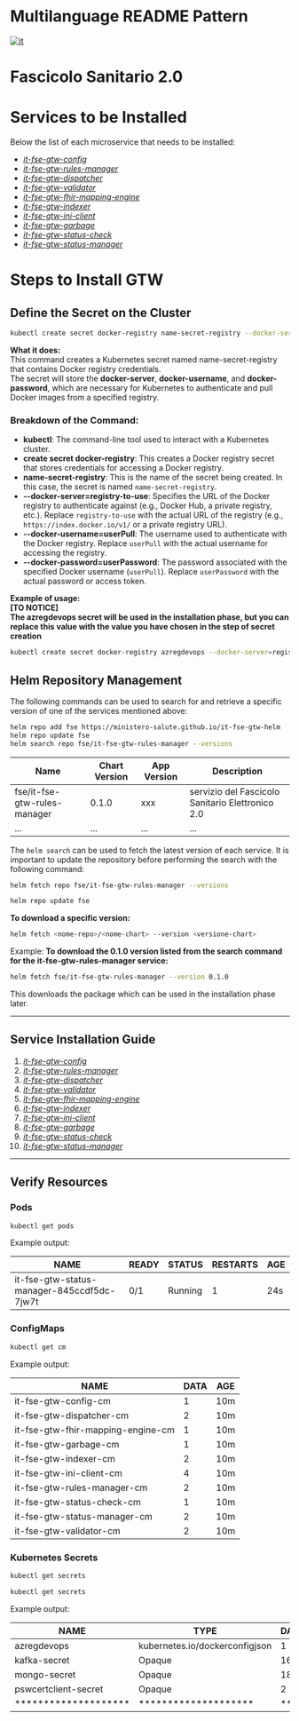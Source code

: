 # Multilanguage README Pattern
[![it](https://img.shields.io/badge/lang-it-green.svg)](README.md)


# Fascicolo Sanitario 2.0

# Services to be Installed

Below the list of each microservice that needs to be installed:

- [*it-fse-gtw-config*](https://github.com/ministero-salute/it-fse-gtw-config)
- [*it-fse-gtw-rules-manager*](https://github.com/ministero-salute/it-fse-gtw-rules-manager)
- [*it-fse-gtw-dispatcher*](https://github.com/ministero-salute/it-fse-gtw-dispatcher)
- [*it-fse-gtw-validator*](https://github.com/ministero-salute/it-fse-gtw-validator)
- [*it-fse-gtw-fhir-mapping-engine*](https://github.com/ministero-salute/it-fse-gtw-fhir-mapping-engine)
- [*it-fse-gtw-indexer*](https://github.com/ministero-salute/it-fse-gtw-indexer)
- [*it-fse-gtw-ini-client*](https://github.com/ministero-salute/it-fse-gtw-ini-client)
- [*it-fse-gtw-garbage*](https://github.com/ministero-salute/it-fse-gtw-garbage)
- [*it-fse-gtw-status-check*](https://github.com/ministero-salute/it-fse-gtw-status-check)
- [*it-fse-gtw-status-manager*](https://github.com/ministero-salute/it-fse-gtw-status-manager)

# Steps to Install GTW

## Define the Secret on the Cluster

```bash
kubectl create secret docker-registry name-secret-registry --docker-server=registry-to-use --docker-username=userPull --docker-password=userPassword
```

**What it does:**<br>
This command creates a Kubernetes secret named name-secret-registry that contains Docker registry credentials.<br>
The secret will store the **docker-server**, **docker-username**, and **docker-password**, which are necessary for Kubernetes to authenticate and pull Docker images from a specified registry.<be>


### Breakdown of the Command:
- **kubectl**: The command-line tool used to interact with a Kubernetes cluster.
- **create secret docker-registry**: This creates a Docker registry secret that stores credentials for accessing a Docker registry.
- **name-secret-registry**: This is the name of the secret being created. In this case, the secret is named `name-secret-registry`.
- **--docker-server=registry-to-use**: Specifies the URL of the Docker registry to authenticate against (e.g., Docker Hub, a private registry, etc.). Replace `registry-to-use` with the actual URL of the registry (e.g., `https://index.docker.io/v1/` or a private registry URL).
- **--docker-username=userPull**: The username used to authenticate with the Docker registry. Replace `userPull` with the actual username for accessing the registry.
- **--docker-password=userPassword**: The password associated with the specified Docker username (`userPull`). Replace `userPassword` with the actual password or access token.

**Example of usage:**<br>
**[TO NOTICE]** <br>
**The azregdevops secret will be used in the installation phase, but you can replace this value with the value you have chosen in the step of secret creation**

```bash
kubectl create secret docker-registry azregdevops --docker-server=registry-to-use --docker-username=userPull --docker-password=userPassword
```

## Helm Repository Management

The following commands can be used to search for and retrieve a specific version of one of the services mentioned above:

```bash
helm repo add fse https://ministero-salute.github.io/it-fse-gtw-helm
helm repo update fse
helm search repo fse/it-fse-gtw-rules-manager --versions
```

| Name                        | Chart Version | App Version | Description                              |
|-----------------------------|---------------|-------------|------------------------------------------|
| fse/it-fse-gtw-rules-manager | 0.1.0         | xxx       | servizio del Fascicolo Sanitario Elettronico 2.0 |
| ...                         | ...           | ...         | ...                                      |

The ```helm search``` can be used to fetch the latest version of each service.
It is important to update the repository before performing the search with the following command:

```bash
helm fetch repo fse/it-fse-gtw-rules-manager --versions
```

```bash
helm repo update fse
```


**To download a specific version:**
```bash
helm fetch <nome-repo>/<nome-chart> --version <versione-chart> 
```

Example:
**To download the 0.1.0 version listed from the search command for the it-fse-gtw-rules-manager service:**
```bash
helm fetch fse/it-fse-gtw-rules-manager --version 0.1.0
```
This downloads the package which can be used in the installation phase later.

---
## Service Installation Guide 

1. [*it-fse-gtw-config*](it-fse-gtw-config/installation-guide.en.md)<br>
2. [*it-fse-gtw-rules-manager*](it-fse-gtw-rules-manager/installation-guide.en.md)<br>
3. [*it-fse-gtw-dispatcher*](it-fse-gtw-dispatcher/installation-guide.en.md)<br>
4. [*it-fse-gtw-validator*](it-fse-gtw-validator/installation-guide.en.md)<br>
5. [*it-fse-gtw-fhir-mapping-engine*](it-fse-gtw-fhir-mapping-engine/installation-guide.en.md)<br>
6. [*it-fse-gtw-indexer*](it-fse-gtw-indexer/installation-guide.en.md)<br>
7. [*it-fse-gtw-ini-client*](it-fse-gtw-ini-client/installation-guide.en.md)<br>
8. [*it-fse-gtw-garbage*](it-fse-gtw-garbage/installation-guide.en.md)<br>
9. [*it-fse-gtw-status-check*](it-fse-gtw-status-check/installation-guide.en.md)<br>
10. [*it-fse-gtw-status-manager*](it-fse-gtw-status-manager/installation-guide.en.md)<br>
---

## Verify Resources

### Pods

```bash
kubectl get pods
```

Example output:

| NAME                                      | READY | STATUS  | RESTARTS | AGE |
|-------------------------------------------|-------|---------|----------|-----|
| it-fse-gtw-status-manager-845ccdf5dc-7jw7t | 0/1   | Running | 1        | 24s |

### ConfigMaps

```bash
kubectl get cm
```

Example output:

| NAME                              | DATA | AGE |
|-----------------------------------|------|-----|
|it-fse-gtw-config-cm               | 1    | 10m |
|it-fse-gtw-dispatcher-cm           | 2    | 10m |
|it-fse-gtw-fhir-mapping-engine-cm  | 1    | 10m |
|it-fse-gtw-garbage-cm              | 1    | 10m |
|it-fse-gtw-indexer-cm              | 2    | 10m |
|it-fse-gtw-ini-client-cm           | 4    | 10m |
|it-fse-gtw-rules-manager-cm        | 2    | 10m |
|it-fse-gtw-status-check-cm         | 1    | 10m |
|it-fse-gtw-status-manager-cm       | 2    | 10m |
|it-fse-gtw-validator-cm            | 2    | 10m |


### Kubernetes Secrets

```bash
kubectl get secrets
```

```bash
kubectl get secrets
```

Example output:


| NAME                     | TYPE                                | DATA | AGE  |
|--------------------------|-------------------------------------|------|------|
| azregdevops               | kubernetes.io/dockerconfigjson     | 1    | 14d  |
| kafka-secret              | Opaque                              | 16   | 111m |
| mongo-secret              | Opaque                              | 18   | 111m |
| pswcertclient-secret      | Opaque                              | 2    | 111m |
| ********************      | ********************                | ***  | *** |
```

